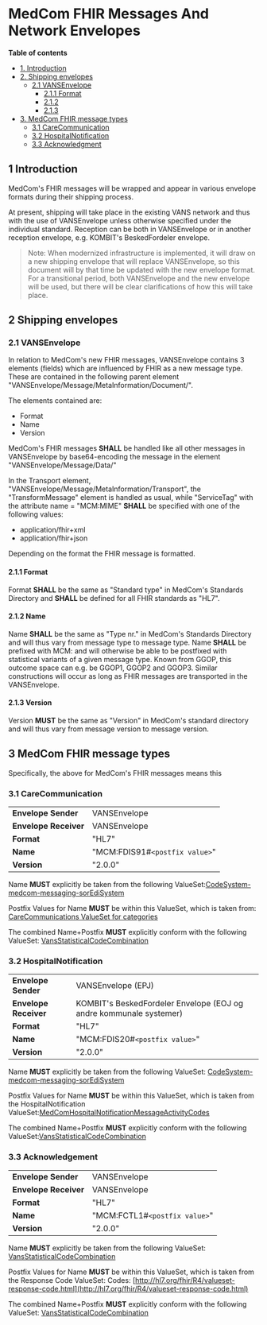 # MedCom FHIR Messages And Network Envelopes

**Table of contents**
* [1. Introduction](#1-introduction)
* [2. Shipping envelopes](#2-shipping-envelopes)
    * [2.1 VANSEnvelope](#21-vansenvelope)
        * [2.1.1 Format](#211-format)
        * [2.1.2](#212-name)
        * [2.1.3](#213-version)
* [3. MedCom FHIR message types](#3-medcom-fhir-message-types)
    * [3.1 CareCommunication](#31-carecommunication)
    * [3.2 HospitalNotification](#32-hospitalnotification)
    * [3.3 Acknowledgment](#33-acknowledgement)


## 1 Introduction

MedCom's FHIR messages will be wrapped and appear in various envelope formats during their shipping process.

At present, shipping will take place in the existing VANS network and thus with the use of VANSEnvelope unless otherwise specified under the individual standard. Reception can be both in VANSEnvelope or in another reception envelope, e.g. KOMBIT's BeskedFordeler envelope.

>Note: When modernized infrastructure is implemented, it will draw on a new shipping envelope that will replace VANSEnvelope, so this document will by that time be updated with the new envelope format. For a transitional period, both VANSEnvelope and the new envelope will be used, but there will be clear clarifications of how this will take place.


## 2 Shipping envelopes

### 2.1 VANSEnvelope

In relation to MedCom's new FHIR messages, VANSEnvelope contains 3 elements (fields) which are influenced by FHIR as a new message type. These are contained in the following parent element "VANSEnvelope/Message/MetaInformation/Document/".

The elements contained are:

* Format
* Name
* Version

MedCom's FHIR messages **SHALL** be handled like all other messages in VANSEnvelope by  base64-encoding the message in the element "VANSEnvelope/Message/Data/"

In the Transport element, "VANSEnvelope/Message/MetaInformation/Transport", the "TransformMessage" element is handled as usual, while "ServiceTag" with the attribute name = "MCM:MIME" **SHALL** be specified with one of the following values:

* application/fhir+xml
* application/fhir+json

Depending on the format the FHIR message is formatted.



#### 2.1.1 Format

Format **SHALL** be the same as "Standard type" in MedCom's Standards Directory and **SHALL** be defined for all FHIR standards as "HL7".


#### 2.1.2 Name

Name **SHALL** be the same as "Type nr." in MedCom's Standards Directory and will thus vary from message type to message type. Name **SHALL** be prefixed with MCM: and will otherwise be able to be postfixed with statistical variants of a given message type. Known from GGOP, this outcome space can e.g. be GGOP1, GGOP2 and GGOP3. Similar constructions will occur as long as FHIR messages are transported in the VANSEnvelope.



#### 2.1.3 Version

Version **MUST** be the same as "Version" in MedCom's standard directory and will thus vary from message version to message version.



## 3 MedCom FHIR message types

Specifically, the above for MedCom's FHIR messages means this



### 3.1 CareCommunication

|||
|:---|:---|
|**Envelope Sender**    |VANSEnvelope                           |
|**Envelope Receiver**  |VANSEnvelope                           |
|**Format**             |"HL7"                                  |
|**Name**               |"MCM:FDIS91#`<postfix value>`"         |
|**Version**            |"2.0.0"                                |

Name **MUST** explicitly be taken from the following ValueSet:<a href="https://medcomfhir.dk/ig/terminology/CodeSystem-medcom-messaging-sorEdiSystem.html" target="_blank">CodeSystem-medcom-messaging-sorEdiSystem</a>

Postfix Values for Name **MUST** be within this ValueSet, which is taken from:<a href=""></a> <a href ="https://medcomfhir.dk/ig/terminology/ValueSet-medcom-careCommunication-categories.html" target="_blank">CareCommunications ValueSet for categories</a>

The combined Name+Postfix **MUST** explicitly conform with the following ValueSet: <a href="https://medcomfhir.dk/ig/terminology/CodeSystem-medcom-messaging-sorEdiSystem.html" target="_blank">VansStatisticalCodeCombination</a>


### 3.2 HospitalNotification

|||
|:---|:---|
|**Envelope Sender**    |VANSEnvelope (EPJ)                      |
|**Envelope Receiver**  |KOMBIT's BeskedFordeler Envelope (EOJ og andre kommunale systemer)  |
|**Format**             |"HL7"                                   |
|**Name**               |"MCM:FDIS20#`<postfix value>`"          |
|**Version**            |"2.0.0"                                 |

Name **MUST** explicitly be taken from the following ValueSet: <a href="https://medcomfhir.dk/ig/terminology/CodeSystem-medcom-messaging-sorEdiSystem.html" target="_blank">CodeSystem-medcom-messaging-sorEdiSystem</a>

Postfix Values for Name **MUST** be within this ValueSet, which is taken from the HospitalNotification ValueSet:<a href="https://medcomfhir.dk/ig/terminology/ValueSet-medcom-hospitalNotification-messageActivities.html" target="_blank">MedComHospitalNotificationMessageActivityCodes</a> 

The combined Name+Postfix **MUST** explicitly conform with the following ValueSet:<a href="https://medcomfhir.dk/ig/terminology/CodeSystem-medcom-messaging-sorEdiSystem.html" target="_blank">VansStatisticalCodeCombination</a>


### 3.3 Acknowledgement

|||
|:---|:---|
|**Envelope Sender**    |VANSEnvelope                           |
|**Envelope Receiver**  |VANSEnvelope                           |
|**Format**             |"HL7"                                  |
|**Name**               |"MCM:FCTL1#`<postfix value>`"          |
|**Version**            |"2.0.0"                                |

Name **MUST** explicitly be taken from the following ValueSet: <a href="https://medcomfhir.dk/ig/terminology/CodeSystem-medcom-messaging-sorEdiSystem.html" target="_blank">VansStatisticalCodeCombination</a>

Postfix Values for Name **MUST** be within this ValueSet, which is taken from the Response Code ValueSet: Codes:  [http://hl7.org/fhir/R4/valueset-response-code.html](http://hl7.org/fhir/R4/valueset-response-code.html)

The combined Name+Postfix **MUST** explicitly conform with the following ValueSet: <a href="https://medcomfhir.dk/ig/terminology/CodeSystem-medcom-messaging-sorEdiSystem.html" target="_blank">VansStatisticalCodeCombination</a>